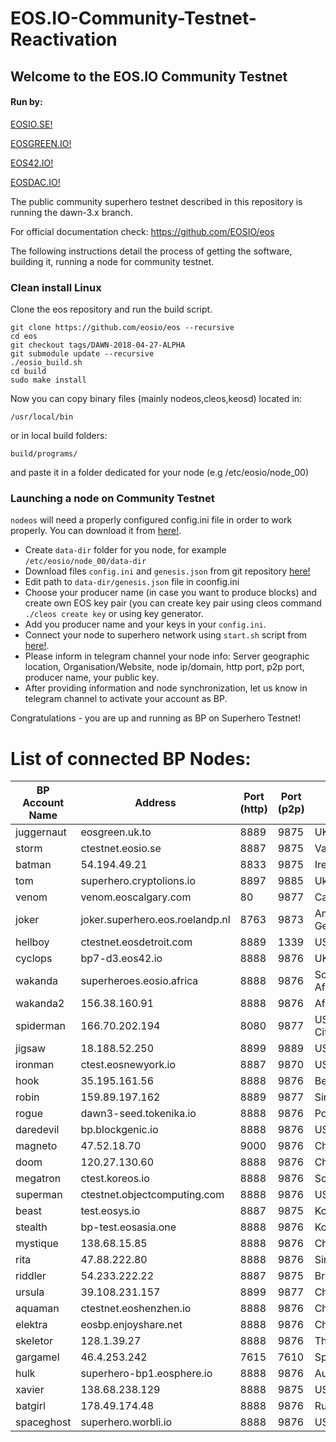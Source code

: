 # EOS.IO-Community-Testnet-Reactivation

## Welcome to the EOS.IO Community Testnet

#### Run by:
[EOSIO.SE!](http://eosio.se) 

[EOSGREEN.IO!](https://eosgreen.io)

[EOS42.IO!](https://eos42.io)

[EOSDAC.IO!](https://eosdac.io)

The public community superhero testnet described in this repository is running the dawn-3.x branch.

For official documentation check: https://github.com/EOSIO/eos

The following instructions detail the process of getting the software, building it, running a node for community testnet.

### Clean install Linux

Clone the eos repository and run the build script.

    git clone https://github.com/eosio/eos --recursive
    cd eos
    git checkout tags/DAWN-2018-04-27-ALPHA
    git submodule update --recursive
    ./eosio_build.sh
    cd build
    sudo make install
    
Now you can copy binary files (mainly nodeos,cleos,keosd) located in:

    /usr/local/bin
    
or in local build folders:

    build/programs/

and paste it in a folder dedicated for your node (e.g /etc/eosio/node_00)

### Launching a node on Community Testnet

`nodeos` will need a properly configured config.ini file in order to work properly. You can download it from [here!](https://github.com/eosgreen/EOS.IO-Community-Testnet-Reactivation).

- Create `data-dir` folder for you node, for example `/etc/eosio/node_00/data-dir`
- Download files `config.ini` and `genesis.json` from git repository [here!](https://github.com/eosgreen/EOS.IO-Community-Testnet-Reactivation)
- Edit path to `data-dir/genesis.json` file in coonfig.ini
- Choose your producer name (in case you want to produce blocks) and create own EOS key pair (you can create key pair using cleos command `./cleos create key` or using key generator.
- Add you producer name and your keys in your `config.ini`.
- Connect your node to superhero network using `start.sh` script from [here!]( https://github.com/eosgreen/scripts).
- Please inform in telegram channel your node info: Server geographic location, Organisation/Website, node ip/domain, http port, p2p port, producer name, your public key.
- After providing information and node synchronization, let us know in telegram channel to activate your account as BP.


Congratulations - you are up and running as BP on Superhero Testnet!

# List of connected BP Nodes:
| BP Account Name | Address | Port (http) | Port (p2p) | Location | Organisation |
|-----------------|---------|-------------|------------|----------|--------------|
juggernaut|eosgreen.uk.to|8889|9875|UK|EOSgreen.io
storm|ctestnet.eosio.se|8887|9875|Vasteras, Sweden|EOSIO.se
batman|54.194.49.21|8833|9875|Ireland|eosDAC.io
tom|superhero.cryptolions.io|8897|9885|Ukraine|CryptoLions.Io
venom|venom.eoscalgary.com|80|9877|Canada, Calgary|EOS Cafe
joker|joker.superhero.eos.roelandp.nl|8763|9873|Amsterdam and Germany|RoelandP.nl/eos
hellboy|ctestnet.eosdetroit.com|8889|1339|US,Seattle|EOS Detroit
cyclops|bp7-d3.eos42.io|8888|9876|UK,London|EOS42
wakanda|superheroes.eosio.africa|8888|9876|South Africa,Johannesburg|EOS Africa
wakanda2|156.38.160.91|8888|9876|Africa|EOS Africa
spiderman|166.70.202.194|8080|9877|USA,UT,Salt Lake City|SaltBlock
jigsaw|18.188.52.250|8899|9889|USA, Ohio|Blockpro
ironman|ctest.eosnewyork.io|8887|9870|USA, Virgina|EOS New York
hook|35.195.161.56|8888|9876|Belgium|EOS Denmark
robin|159.89.197.162|8889|9877|Singapore|OracleChain
rogue|dawn3-seed.tokenika.io|8888|9876|Poland|Tokenika
daredevil|bp.blockgenic.io|8888|9876|USA, West Coast|Blockgenic
magneto|47.52.18.70|9000|9876|China|EOS Gravity
doom|120.27.130.60|8888|9876|China|91EOS
megatron|ctest.koreos.io|8888|9876|South Korea|koreos_io
superman|ctestnet.objectcomputing.com|8888|9876|USA,St. Louis|OCI
beast|test.eosys.io|8887|9875|Korea,Seoul|EOSYS
stealth|bp-test.eosasia.one|8888|9876|Korea,Seoul|EOS Asia
mystique|138.68.15.85|8888|9876|China|helloEOS
rita|47.88.222.80|8888|9876|Singapore|EOSGeek
riddler|54.233.222.22|8887|9875|Brazil,Rio de Janeiro|EOS Rio
ursula|39.108.231.157|8899|9877|China|SuperONE.io
aquaman|ctestnet.eoshenzhen.io|8888|9876|China,ShenZhen|EOShenzhen
elektra|eosbp.enjoyshare.net|8888|9876|China,ShenZhen|enjoyshare
skeletor|128.1.39.27|8888|9876|Thailand,Bangkok|EOSBIXIN
gargamel|46.4.253.242|7615|7610|Spain|www.bitcoineos.fun
hulk|superhero-bp1.eosphere.io|8888|9876|Australia,Perth|EOSphere
xavier|138.68.238.129|8888|9875|USA, CA|EOSBR
batgirl|178.49.174.48|8888|9876|Russia, Novosibirsk|EOS Novosibirsk
spaceghost|superhero.worbli.io|8888|9876|USA, Ohio|Worbil
